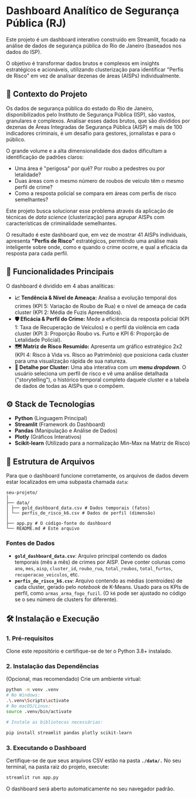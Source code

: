 # Dashboard Analítico de Segurança Pública (RJ)

Este projeto é um dashboard interativo construído em Streamlit, focado na análise de dados de segurança pública do Rio de Janeiro (baseados nos dados do ISP).

O objetivo é transformar dados brutos e complexos em insights estratégicos e acionáveis, utilizando clusterização para identificar "Perfis de Risco" em vez de analisar dezenas de áreas (AISPs) individualmente.

## 🎯 Contexto do Projeto

Os dados de segurança pública do estado do Rio de Janeiro, disponibilizados pelo Instituto de Segurança Pública (ISP), são vastos, granulares e complexos. Analisar esses dados brutos, que são divididos por dezenas de Áreas Integradas de Segurança Pública (AISP) e mais de 100 indicadores criminais, é um desafio para gestores, jornalistas e para o público.

O grande volume e a alta dimensionalidade dos dados dificultam a identificação de padrões claros:

* Uma área é "perigosa" por quê? Por roubo a pedestres ou por letalidade?
* Duas áreas com o mesmo número de roubos de veículo têm o mesmo perfil de crime?
* Como a resposta policial se compara em áreas com perfis de risco semelhantes?

Este projeto busca solucionar esse problema através da aplicação de técnicas de *data science* (clusterização) para agrupar AISPs com características de criminalidade semelhantes.

O resultado é este dashboard que, em vez de mostrar 41 AISPs individuais, apresenta **"Perfis de Risco"** estratégicos, permitindo uma análise mais inteligente sobre onde, como e quando o crime ocorre, e qual a eficácia da resposta para cada perfil.

## 🚀 Funcionalidades Principais

O dashboard é dividido em 4 abas analíticas:

* **📈 Tendência & Nível de Ameaça:** Analisa a evolução temporal dos crimes (KPI 5: Variação de Roubo de Rua) e o nível de ameaça de cada cluster (KPI 2: Média de Fuzis Apreendidos).
* **🛡️ Eficácia & Perfil do Crime:** Mede a eficiência da resposta policial (KPI 1: Taxa de Recuperação de Veículos) e o perfil da violência em cada cluster (KPI 3: Proporção Roubo vs. Furto e KPI 6: Proporção de Letalidade Policial).
* **🗺️ Matriz de Risco Resumido:** Apresenta um gráfico estratégico 2x2 (KPI 4: Risco à Vida vs. Risco ao Patrimônio) que posiciona cada cluster para uma visualização rápida de sua natureza.
* **🔎 Detalhe por Cluster:** Uma aba interativa com um **menu *dropdown***. O usuário seleciona um perfil de risco e vê uma análise detalhada ("storytelling"), o histórico temporal completo daquele cluster e a tabela de dados de todas as AISPs que o compõem.

## ⚙️ Stack de Tecnologias

* **Python** (Linguagem Principal)
* **Streamlit** (Framework do Dashboard)
* **Pandas** (Manipulação e Análise de Dados)
* **Plotly** (Gráficos Interativos)
* **Scikit-learn** (Utilizado para a normalização Min-Max na Matriz de Risco)

## 📁 Estrutura de Arquivos

Para que o dashboard funcione corretamente, os arquivos de dados devem estar localizados em uma subpasta chamada `data`:
```
seu-projeto/
│
├── data/ 
│ ├── gold_dashboard_data.csv # Dados temporais (fatos)
│ └── perfis_de_risco_k6.csv # Dados de perfil (dimensão)
│
├── app.py # O código-fonte do dashboard
└── README.md # Este arquivo
```

### Fontes de Dados

* **`gold_dashboard_data.csv`**: Arquivo principal contendo os dados temporais (mês a mês) de crimes por AISP. Deve conter colunas como `ano`, `mes`, `aisp`, `cluster_id`, `roubo_rua`, `total_roubos`, `total_furtos`, `recuperacao_veiculos`, etc.
* **`perfis_de_risco_k6.csv`**: Arquivo contendo as médias (centroides) de cada cluster, gerado pelo *notebook* de K-Means. Usado para os KPIs de perfil, como `armas_arma_fogo_fuzil`. (O `k6` pode ser ajustado no código se o seu número de clusters for diferente).

## 🛠️ Instalação e Execução

### 1. Pré-requisitos

Clone este repositório e certifique-se de ter o Python 3.8+ instalado.

### 2. Instalação das Dependências

(Opcional, mas recomendado) Crie um ambiente virtual:

```bash
python -m venv .venv
# No Windows:
.\.venv\Scripts\activate
# No macOS/Linux:
source .venv/bin/activate

# Instale as bibliotecas necessárias:

pip install streamlit pandas plotly scikit-learn

```
### 3. Executando o Dashboard

Certifique-se de que seus arquivos CSV estão na pasta **`./data/.`**
No seu terminal, na pasta raiz do projeto, execute:

```bash
streamlit run app.py
```

O dashboard será aberto automaticamente no seu navegador padrão.

